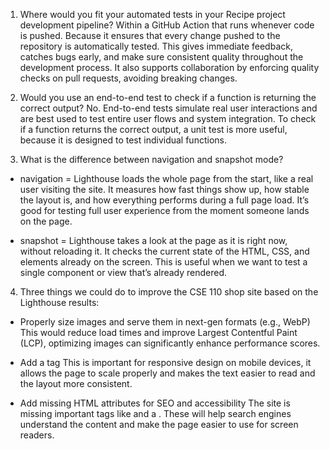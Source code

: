 1. Where would you fit your automated tests in your Recipe project development pipeline?
Within a GitHub Action that runs whenever code is pushed. Because it ensures that every change pushed to the repository is automatically tested. This gives immediate feedback, catches bugs early, and make sure consistent quality throughout the development process. It also supports collaboration by enforcing quality checks on pull requests, avoiding breaking changes.

2. Would you use an end-to-end test to check if a function is returning the correct output?
No. End-to-end tests simulate real user interactions and are best used to test entire user flows and system integration. To check if a function returns the correct output, a unit test is more useful, because it is designed to test individual functions.

3. What is the difference between navigation and snapshot mode?
- navigation = Lighthouse loads the whole page from the start, like a real user visiting the site. It measures how fast things show up, how stable the layout is, and how everything performs during a full page load. It’s good for testing full user experience from the moment someone lands on the page.

- snapshot = Lighthouse takes a look at the page as it is right now, without reloading it. It checks the current state of the HTML, CSS, and elements already on the screen. This is useful when we want to test a single component or view that’s already rendered.

4. Three things we could do to improve the CSE 110 shop site based on the Lighthouse results:
- Properly size images and serve them in next-gen formats (e.g., WebP)
This would reduce load times and improve Largest Contentful Paint (LCP), optimizing images can significantly enhance performance scores.

- Add a <meta name="viewport"> tag
This is important for responsive design on mobile devices, it allows the page to scale properly and makes the text easier to read and the layout more consistent.

- Add missing HTML attributes for SEO and accessibility
The site is missing important tags like <html lang="en"> and a <meta name="description">. These will help search engines understand the content and make the page easier to use for screen readers.





